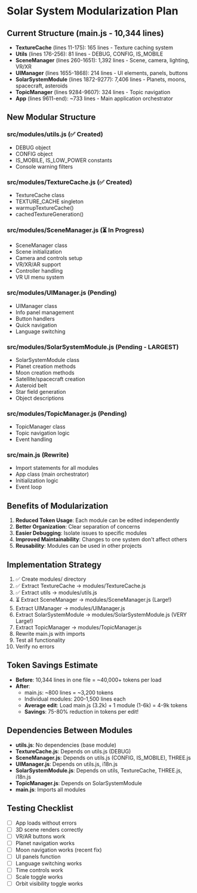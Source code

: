 # Solar System Modularization Plan

## Current Structure (main.js - 10,344 lines)
- **TextureCache** (lines 11-175): 165 lines - Texture caching system
- **Utils** (lines 176-256): 81 lines - DEBUG, CONFIG, IS_MOBILE
- **SceneManager** (lines 260-1651): 1,392 lines - Scene, camera, lighting, VR/XR
- **UIManager** (lines 1655-1868): 214 lines - UI elements, panels, buttons  
- **SolarSystemModule** (lines 1872-9277): 7,406 lines - Planets, moons, spacecraft, asteroids
- **TopicManager** (lines 9284-9607): 324 lines - Topic navigation
- **App** (lines 9611-end): ~733 lines - Main application orchestrator

## New Modular Structure

### src/modules/utils.js (✅ Created)
- DEBUG object
- CONFIG object
- IS_MOBILE, IS_LOW_POWER constants
- Console warning filters

### src/modules/TextureCache.js (✅ Created)
- TextureCache class
- TEXTURE_CACHE singleton
- warmupTextureCache()
- cachedTextureGeneration()

### src/modules/SceneManager.js (⏳ In Progress)
- SceneManager class
- Scene initialization
- Camera and controls setup
- VR/XR/AR support
- Controller handling
- VR UI menu system

### src/modules/UIManager.js (Pending)
- UIManager class
- Info panel management
- Button handlers
- Quick navigation
- Language switching

### src/modules/SolarSystemModule.js (Pending - LARGEST)
- SolarSystemModule class
- Planet creation methods
- Moon creation methods
- Satellite/spacecraft creation
- Asteroid belt
- Star field generation
- Object descriptions

### src/modules/TopicManager.js (Pending)
- TopicManager class
- Topic navigation logic
- Event handling

### src/main.js (Rewrite)
- Import statements for all modules
- App class (main orchestrator)
- Initialization logic
- Event loop

## Benefits of Modularization
1. **Reduced Token Usage**: Each module can be edited independently
2. **Better Organization**: Clear separation of concerns
3. **Easier Debugging**: Isolate issues to specific modules
4. **Improved Maintainability**: Changes to one system don't affect others
5. **Reusability**: Modules can be used in other projects

## Implementation Strategy
1. ✅ Create modules/ directory
2. ✅ Extract TextureCache → modules/TextureCache.js
3. ✅ Extract utils → modules/utils.js
4. ⏳ Extract SceneManager → modules/SceneManager.js (Large!)
5. Extract UIManager → modules/UIManager.js
6. Extract SolarSystemModule → modules/SolarSystemModule.js (VERY Large!)
7. Extract TopicManager → modules/TopicManager.js
8. Rewrite main.js with imports
9. Test all functionality
10. Verify no errors

## Token Savings Estimate
- **Before**: 10,344 lines in one file = ~40,000+ tokens per load
- **After**: 
  - main.js: ~800 lines = ~3,200 tokens
  - Individual modules: 200-1,500 lines each
  - **Average edit**: Load main.js (3.2k) + 1 module (1-6k) = 4-9k tokens
  - **Savings**: 75-80% reduction in tokens per edit!

## Dependencies Between Modules
- **utils.js**: No dependencies (base module)
- **TextureCache.js**: Depends on utils.js (DEBUG)
- **SceneManager.js**: Depends on utils.js (CONFIG, IS_MOBILE), THREE.js
- **UIManager.js**: Depends on utils.js, i18n.js
- **SolarSystemModule.js**: Depends on utils, TextureCache, THREE.js, i18n.js
- **TopicManager.js**: Depends on SolarSystemModule
- **main.js**: Imports all modules

## Testing Checklist
- [ ] App loads without errors
- [ ] 3D scene renders correctly
- [ ] VR/AR buttons work
- [ ] Planet navigation works
- [ ] Moon navigation works (recent fix)
- [ ] UI panels function
- [ ] Language switching works
- [ ] Time controls work
- [ ] Scale toggle works
- [ ] Orbit visibility toggle works
